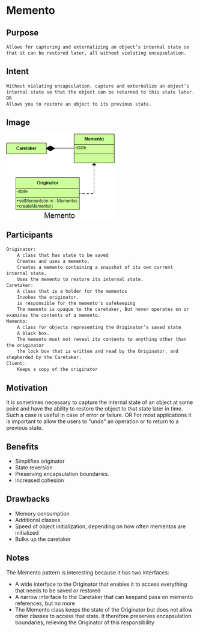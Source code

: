 # Memento #

## Purpose

	Allows for capturing and externalizing an object’s internal state so that it can be restored later, all without violating encapsulation.
## Intent ##

	Without violating encapsulation, capture and externalize an object’s internal state so that the object can be returned to this state later.
	OR
	Allows you to restore an object to its previous state.

## Image ##

![alt text](./Images/Memento-1.md.png "Memento")

## Participants ##

	Originator:
		A class that has state to be saved
		Creates and uses a memento.
		Creates a memento containing a snapshot of its own current internal state.
		Uses the memento to restore its internal state.
	Caretaker:
		A class that is a holder for the mementos
		Invokes the originator.
		is responsible for the memento's safekeeping
		The memento is opaque to the caretaker, But never operates on or examines the contents of a memento.
	Memento:
		A class for objects representing the Originator’s saved state
		A black box.
		The memento must not reveal its contents to anything other than the originator
		the lock box that is written and read by the Originator, and shepherded by the Caretaker.
	Client:
		Keeps a copy of the originator

## Motivation ##

It is sometimes necessary to capture the internal state of an object at some point and have the ability to restore the object to that state later in time. Such a case is useful in case of error or failure. OR For most applications it is important to allow the users to "undo" an operation or to return to a previous state.

## Benefits ##

+ Simplifies originator
+ State reversion
+ Preserving encapsulation boundaries.
+ Increased cohesion

## Drawbacks ##

+ Memory consumption
+ Additional classes
+ Speed of object initialization, depending on how often mementos are initialized
+ Bulks up the caretaker

## Notes ##

The Memento pattern is interesting because it has two interfaces:
+ A wide interface to the Originator that enables it to access everything that needs to be saved or restored
+ A narrow interface to the Caretaker that can keepand pass on memento references, but no more
+ The Memento class keeps the state of the Originator but does not allow other classes to access that state. It therefore preserves encapsulation boundaries, relieving the Originator of this responsibility
